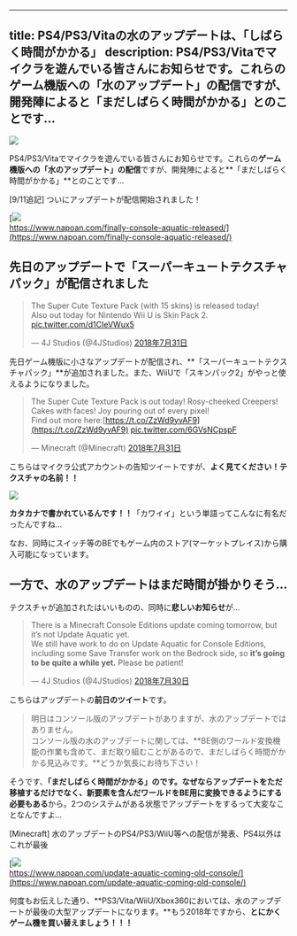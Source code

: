 
---
title: PS4/PS3/Vitaの水のアップデートは、「しばらく時間がかかる」
description: PS4/PS3/Vitaでマイクラを遊んでいる皆さんにお知らせです。これらのゲーム機版への「水のアップデート」の配信ですが、開発陣によると「まだしばらく時間がかかる」とのことです…
---

![](https://cdn-ak.f.st-hatena.com/images/fotolife/s/sasigume/20210208/20210208104843.png)

PS4/PS3/Vitaでマイクラを遊んでいる皆さんにお知らせです。これらの**ゲーム機版への「水のアップデート」の配信**ですが、開発陣によると**「まだしばらく時間がかかる」**とのことです…

\[9/11追記\] ついにアップデートが配信開始されました！

[![](https://cdn-ak.f.st-hatena.com/images/fotolife/s/sasigume/20210208/20210208091101.png)  
https://www.napoan.com/finally-console-aquatic-released/](https://www.napoan.com/finally-console-aquatic-released/)

## 先日のアップデートで「スーパーキュートテクスチャパック」が配信されました

> The Super Cute Texture Pack (with 15 skins) is released today!  
> Also out today for Nintendo Wii U is Skin Pack 2. [pic.twitter.com/d1CIeVWux5](https://t.co/d1CIeVWux5)
> 
> — 4J Studios (@4JStudios) [2018年7月31日](https://twitter.com/4JStudios/status/1024219839701901313?ref_src=twsrc%5Etfw)

先日ゲーム機版に小さなアップデートが配信され、**「スーパーキュートテクスチャパック」**が追加されました。また、WiiUで「スキンパック2」がやっと使えるようになりました。

> The Super Cute Texture Pack is out today! Rosy-cheeked Creepers! Cakes with faces! Joy pouring out of every pixel!  
> Find out more here:[https://t.co/ZzWd9yvAF9](https://t.co/ZzWd9yvAF9) [pic.twitter.com/6GVsNCpspF](https://t.co/6GVsNCpspF)
> 
> — Minecraft (@Minecraft) [2018年7月31日](https://twitter.com/Minecraft/status/1024330798181298177?ref_src=twsrc%5Etfw)

こちらはマイクラ公式アカウントの告知ツイートですが、**よく見てください！テクスチャの名前！！**

![](https://cdn-ak.f.st-hatena.com/images/fotolife/s/sasigume/20210208/20210208090852.jpg)

**カタカナで書かれているんです！！**「カワイイ」という単語ってこんなに有名だったんですね…

なお、同時にスイッチ等のBEでもゲーム内のストア(マーケットプレイス)から購入可能になっています。

## 一方で、水のアップデートはまだ時間が掛かりそう…

テクスチャが追加されたはいいものの、同時に**悲しいお知らせ**が…

> There is a Minecraft Console Editions update coming tomorrow, but it’s not Update Aquatic yet.  
> We still have work to do on Update Aquatic for Console Editions, including some Save Transfer work on the Bedrock side, so **it’s going to be quite a while yet.** Please be patient!
> 
> — 4J Studios (@4JStudios) [2018年7月30日](https://twitter.com/4JStudios/status/1023902653879918592?ref_src=twsrc%5Etfw)

こちらはアップデートの**前日のツイート**です。

> 明日はコンソール版のアップデートがありますが、水のアップデートではありません。  
> コンソール版の水のアップデートに関しては、**BE側のワールド変換機能の作業も含めて、まだ取り組むことがあるので、まだしばらく時間がかかる見込みです。**どうか気長にお待ち下さい！

そうです、**「まだしばらく時間がかかる」**のです。なぜなら**アップデートをただ移植するだけでなく、新要素を含んだワールドをBE用に変換できるようにする必要もある**から。2つのシステムがある状態でアップデートをするって大変なことなんですよ…

\[Minecraft\] 水のアップデートのPS4/PS3/WiiU等への配信が発表、PS4以外はこれが最後

[![](https://cdn-ak.f.st-hatena.com/images/fotolife/s/sasigume/20210208/20210208103850.png)  
https://www.napoan.com/update-aquatic-coming-old-console/](https://www.napoan.com/update-aquatic-coming-old-console/)

何度もお伝えした通り、**PS3/Vita/WiiU/Xbox360においては、水のアップデートが最後の大型アップデートになります。**もう2018年ですから、**とにかくゲーム機を買い替えましょう！！！**
